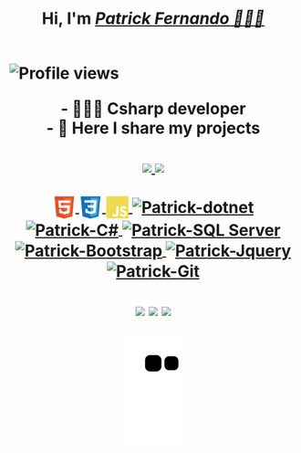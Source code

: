  <h1 align="center">Hi, I'm <a href="https://www.linkedin.com/in/patrickferbrito/"><i>Patrick Fernando 👨🏻‍💻</i></a><br><br>
 <p align="left"> <img src="https://komarev.com/ghpvc/?username=patrickfer&color=blue" alt="Profile views" /></p>
  - 👨🏻‍💻 Csharp developer
 <br> 
 - 🧩 Here I share my projects
 <br>
 <br>
<div>
  <a href="https://github.com/patrickfer">
  <img height="180em" src="https://github-readme-stats.vercel.app/api?username=patrickfer&show_icons=true&theme=midnight-purple&include_all_commits=true&count_private=true"/>
  <img height="180em" src="https://github-readme-stats.vercel.app/api/top-langs/?username=patrickfer&layout=compact&langs_count=7&theme=midnight-purple"/>
</div>
 
  <div style="display: inline_block"><br>
    <img align="center" alt="Patrick-HTML" height="40" width="40" src="https://raw.githubusercontent.com/devicons/devicon/master/icons/html5/html5-original.svg">
    <img align="center" alt="Patrick-CSS" height="40" width="40" src="https://raw.githubusercontent.com/devicons/devicon/master/icons/css3/css3-original.svg">
    <img align="center" alt="Patrick-Js" height="40" width="40" src="https://raw.githubusercontent.com/devicons/devicon/master/icons/javascript/javascript-plain.svg">
    <img align="center" alt="Patrick-dotnet" height="40" width="40" src="https://cdn.jsdelivr.net/gh/devicons/devicon/icons/dot-net/dot-net-original-wordmark.svg" />
    <img align="center" alt="Patrick-C#" height="40" width="40" src="https://cdn.jsdelivr.net/gh/devicons/devicon/icons/csharp/csharp-original.svg" />
    <img align="center" alt="Patrick-SQL Server" height="40" width="40" src="https://cdn.jsdelivr.net/gh/devicons/devicon/icons/microsoftsqlserver/microsoftsqlserver-plain-wordmark.svg" />
    <img align="center" alt="Patrick-Bootstrap" height="40" width="40" src="https://cdn.jsdelivr.net/gh/devicons/devicon/icons/bootstrap/bootstrap-original-wordmark.svg" />
    <img align="center" alt="Patrick-Jquery" height="40" width="40" src="https://cdn.jsdelivr.net/gh/devicons/devicon/icons/jquery/jquery-original-wordmark.svg">
   <img align="center" alt="Patrick-Git" height="40" width="40" src="https://cdn.jsdelivr.net/gh/devicons/devicon/icons/git/git-original-wordmark.svg">
 </div>
 
 <div>
  <br>
  <a href = "mailto:patrickferdev@gmail.com"><img src="https://img.shields.io/badge/-Gmail-%23333?style=for-the-badge&logo=gmail&logoColor=white" target="_blank"></a>
  <a href="https://www.linkedin.com/in/patrickferbrito" target="_blank"><img src="https://img.shields.io/badge/-LinkedIn-%230077B5?style=for-the-badge&logo=linkedin&logoColor=white" target="_blank"></a>
   <a href="https://www.instagram.com/pxtrickf" target="_blank"><img src="https://img.shields.io/badge/Instagram-E4405F?style=for-the-badge&logo=instagram&logoColor=white" target="_blank"></a>
    
 
 
</div>
  
  <div align="center">
  
  ![Snake animation](https://github.com/patrickfer/patrickfer/blob/output/github-contribution-grid-snake.svg)
  
</div>

<div align="center">
